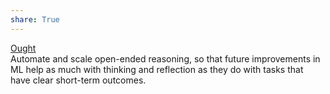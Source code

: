 ```yaml
---  
share: True  
---  
```

[Ought](https://ought.org/)  
Automate and scale open-ended reasoning, so that future improvements in ML help as much with thinking and reflection as they do with tasks that have clear short-term outcomes.  
